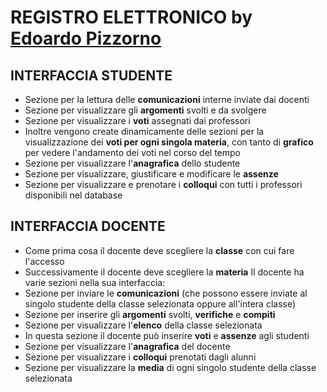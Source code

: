 # REGISTRO ELETTRONICO by [Edoardo Pizzorno](https://github.com/EdoardoPizzorno)

## INTERFACCIA STUDENTE
- Sezione per la lettura delle **comunicazioni** interne inviate dai docenti
- Sezione per visualizzare gli **argomenti** svolti e da svolgere
- Sezione per visualizzare i **voti** assegnati dai professori
- Inoltre vengono create dinamicamente delle sezioni per la visualizzazione dei **voti per ogni singola materia**, con tanto di **grafico** per vedere l'andamento dei voti nel corso del tempo
- Sezione per visualizzare l'**anagrafica** dello studente
- Sezione per visualizzare, giustificare e modificare le **assenze**
- Sezione per visualizzare e prenotare i **colloqui** con tutti i professori disponibili nel database

## INTERFACCIA DOCENTE
- Come prima cosa il docente deve scegliere la **classe** con cui fare l'accesso
- Successivamente il docente deve scegliere la **materia**
Il docente ha varie sezioni nella sua interfaccia: 
- Sezione per inviare le **comunicazioni** (che possono essere inviate al singolo studente della classe selezionata oppure all'intera classe)
- Sezione per inserire gli **argomenti** svolti, **verifiche** e **compiti**
- Sezione per visualizzare l'**elenco** della classe selezionata
- In questa sezione il docente può inserire **voti** e **assenze** agli studenti
- Sezione per visualizzare l'**anagrafica** del docente
- Sezione per visualizzare i **colloqui** prenotati dagli alunni
- Sezione per visualizzare la **media** di ogni singolo studente della classe selezionata
